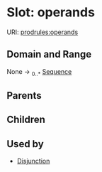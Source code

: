 
# Slot: operands




URI: [prodrules:operands](https://w3id.org/linkml/schemagrammar/prodrules/operands)


## Domain and Range

None &#8594;  <sub>0..\*</sub> [Sequence](Sequence.md)

## Parents


## Children


## Used by

 * [Disjunction](Disjunction.md)
